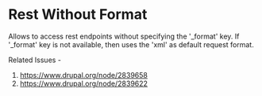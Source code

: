 # Rest Without Format

Allows to access rest endpoints without specifying the '_format' key.
If '_format' key is not available, then uses the 'xml' as default
request format.

Related Issues - 

1. https://www.drupal.org/node/2839658
2. https://www.drupal.org/node/2839622
